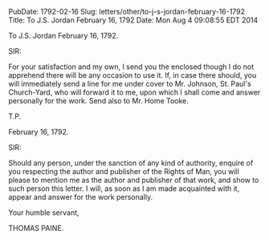 PubDate: 1792-02-16
Slug: letters/other/to-j-s-jordan-february-16-1792
Title: To J.S. Jordan February 16, 1792
Date: Mon Aug  4 09:08:55 EDT 2014

   To J.S. Jordan February 16, 1792.

   SIR:

   For your satisfaction and my own, I send you the enclosed though I do not
   apprehend there will be any occasion to use it. If, in case there should,
   you will immediately send a line for me under cover to Mr. Johnson, St.
   Paul's Church-Yard, who will forward it to me, upon which I shall come and
   answer personally for the work. Send also to Mr. Home Tooke.

   T.P.

   February 16, 1792.

   SIR:

   Should any person, under the sanction of any kind of authority, enquire of
   you respecting the author and publisher of the Rights of Man, you will
   please to mention me as the author and publisher of that work, and show to
   such person this letter. I will, as soon as I am made acquainted with it,
   appear and answer for the work personally.

   Your humble servant,

   THOMAS PAINE.


